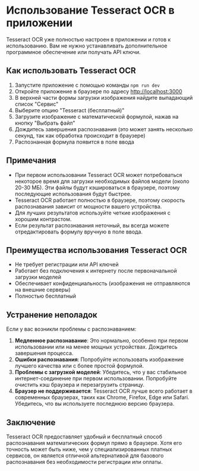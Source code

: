 # Использование Tesseract OCR в приложении

Tesseract OCR уже полностью настроен в приложении и готов к использованию. Вам не нужно устанавливать дополнительное программное обеспечение или получать API ключи.

## Как использовать Tesseract OCR

1. Запустите приложение с помощью команды `npm run dev`
2. Откройте приложение в браузере по адресу [http://localhost:3000](http://localhost:3000)
3. В верхней части формы загрузки изображения найдите выпадающий список "Сервис"
4. Выберите опцию "Tesseract (бесплатный)"
5. Загрузите изображение с математической формулой, нажав на кнопку "Выбрать файл"
6. Дождитесь завершения распознавания (это может занять несколько секунд, так как обработка происходит в браузере)
7. Распознанная формула появится в поле ввода

## Примечания

- При первом использовании Tesseract OCR может потребоваться некоторое время для загрузки необходимых файлов модели (около 20-30 МБ). Эти файлы будут кэшироваться в браузере, поэтому последующие использования будут быстрее.
- Tesseract OCR работает полностью в браузере, поэтому скорость распознавания зависит от мощности вашего устройства.
- Для лучших результатов используйте четкие изображения с хорошим контрастом.
- Если результат распознавания неточный, вы всегда можете отредактировать формулу вручную в поле ввода.

## Преимущества использования Tesseract OCR

- Не требует регистрации или API ключей
- Работает без подключения к интернету после первоначальной загрузки моделей
- Обеспечивает конфиденциальность (изображения не отправляются на внешние серверы)
- Полностью бесплатный

## Устранение неполадок

Если у вас возникли проблемы с распознаванием:

1. **Медленное распознавание**: Это нормально, особенно при первом использовании или на менее мощных устройствах. Дождитесь завершения процесса.
2. **Ошибки распознавания**: Попробуйте использовать изображение лучшего качества или с более простой формулой.
3. **Проблемы с загрузкой моделей**: Убедитесь, что у вас стабильное интернет-соединение при первом использовании. Попробуйте очистить кэш браузера и перезагрузить страницу.
4. **Браузер не поддерживается**: Tesseract OCR лучше всего работает в современных браузерах, таких как Chrome, Firefox, Edge или Safari. Убедитесь, что вы используете последнюю версию браузера.

## Заключение

Tesseract OCR предоставляет удобный и бесплатный способ распознавания математических формул прямо в браузере. Хотя его точность может быть ниже, чем у специализированных платных сервисов, он является отличной альтернативой для базового распознавания без необходимости регистрации или оплаты.